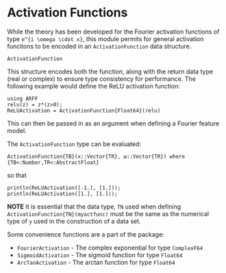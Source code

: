 # Activation Functions
While the theory has been developed for the Fourier activation functions of type
```e^{i \omega \cdot x}```, this module permits for general activation funcitons
to be encoded in an `ActivationFunction` data structure.  
```@docs
ActivationFunction
```
This structure encodes both the function, along with the return data type (real or complex) to ensure type consistency for performance.  The following example would define the ReLU activation function:
```@example 1
using ARFF
relu(z) = z*(z>0);
ReLUActivation = ActivationFunction{Float64}(relu)
```
This can then be passed in as an argument when defining a Fourier feature model.


The `ActivationFunction` type can be evaluated:
```@docs
ActivationFunction{TB}(x::Vector{TR}, ω::Vector{TR}) where {TB<:Number,TR<:AbstractFloat}
```
so that
```@example 1
println(ReLUActivation([-1.], [1.]));
println(ReLUActivation([1.], [1.]));
```

**NOTE** It is essential that the data type, `TN` used when defining
`ActivationFunction{TN}(myactfunc)` must be the same as the numerical type of
`y` used in the construction of a data set.

Some convenience functions are a part of the package:
* `FourierActivation` - The complex exponential for type `ComplexF64`
* `SigmoidActivation` - The sigmoid function for type `Float64`
* `ArcTanActivation` - The arctan function for type `Float64`

